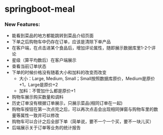 # springboot-meal
### New Features:


* 能看到菜品的地方都能跳转到菜品介绍页面
* 下单之后购物车中仍存在订单，应该是清除下单产品
* 在客户端，在点击进某个食品后，增加评论属性，随即展示数据库里1-2个评论
* 星级（算平均数后）在客户端展示
* 查看当前订单状态
* 下单的时候价格没有随着大小和加料的改变而改变
    * 大小：Large, Medium, Small；Small按照数据库原价，Medium是原价+1，Large是原价+2
    * 加料：不管加什么都是原价+1
* 购物车展示购买数量和调料
* 历史订单没有根据订单展示，只展示菜品(相同订单在一起)
* 购物车按钮在第一次点完之后，可以再次点击会出现相同弹窗与购物车里的数量等属性一致并可以修改
* 购物车可以合计之后全部下单（简单说，要不一个一个买，要不一块儿买）
* 后端展示关于订单等业务的统计报告